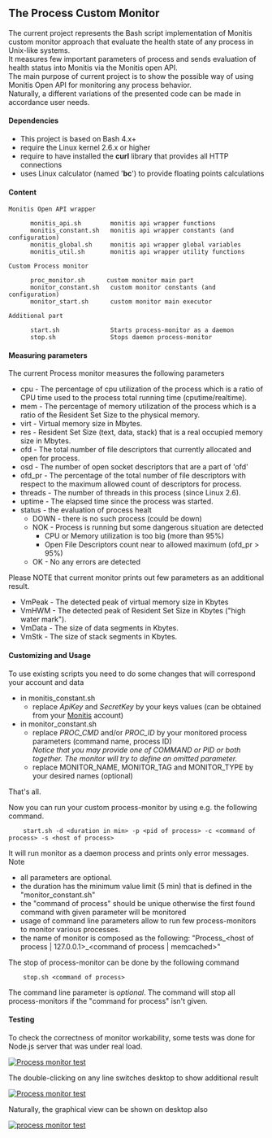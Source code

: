## The Process Custom Monitor ##

The current project represents the Bash script implementation of Monitis custom monitor approach that evaluate the health state of any process in Unix-like systems.  
It measures few important parameters of process and sends evaluation of health status into Monitis via the Monitis open API.  
The main purpose of current project is to show the possible way of using Monitis Open API for monitoring any process behavior.  
Naturally, a different variations of the presented code can be made in accordance user needs.  

#### Dependencies

  - This project is based on Bash 4.x+  
  - require the Linux kernel 2.6.x or higher  
  - require to have installed the __curl__ library that provides all HTTP connections  
  - uses Linux calculator (named '__bc__') to provide floating points calculations  

#### Content  

    Monitis Open API wrapper

          monitis_api.sh        monitis api wrapper functions  
          monitis_constant.sh   monitis api wrapper constants (and configuration)  
          monitis_global.sh     monitis api wrapper global variables  
          monitis_util.sh       monitis api wrapper utility functions  

    Custom Process monitor  

          proc_monitor.sh      custom monitor main part  
          monitor_constant.sh   custom monitor constants (and configuration)  
          monitor_start.sh      custom monitor main executor 
 
    Additional part  

          start.sh              Starts process-monitor as a daemon
          stop.sh               Stops daemon process-monitor

#### Measuring parameters

The current Process monitor measures the following parameters  

   - cpu - The percentage of cpu utilization of the process which is a ratio of CPU time used to the process total running time (cputime/realtime).
   - mem - The percentage of memory utilization of the process which is a ratio of the Resident Set Size to the physical memory.
   - virt - Virtual memory size in Mbytes.
   - res - Resident Set Size (text, data, stack) that is a real occupied memory size in Mbytes.
   - ofd - The total number of file descriptors that currently allocated and open for process.
   - osd - The number of open socket descriptors that are a part of 'ofd'
   - ofd_pr - The percentage of the total number of file descriptors with respect to the maximum allowed count of descriptors for process.
   - threads - The number of threads in this process (since Linux 2.6).
   - uptime - The elapsed time since the process was started.
   - status - the evaluation of process healt
      - DOWN - there is no such process (could be down)
      - NOK - Process is running but some dangerous situation are detected
         - CPU or Memory utilization is too big (more than 95%)
         - Open File Descriptors count near to allowed maximum (ofd_pr > 95%)
      - OK - No any errors are detected
 
Please NOTE that current monitor prints out few parameters as an additional result.  

  - VmPeak - The detected peak of virtual memory size in Kbytes
  - VmHWM - The detected peak of Resident Set Size in Kbytes ("high water mark").
  - VmData - The size of data segments in Kbytes.
  - VmStk - The size of stack segments in Kbytes.

#### Customizing and Usage 

To use existing scripts you need to do some changes that will correspond your account and data  

  - in monitis_constant.sh  
     - replace _ApiKey_ and _SecretKey_ by your keys values (can be obtained from your [Monitis](http://www.monitis.com) account)
  - in monitor_constant.sh   
     - replace *PROC_CMD* and/or *PROC_ID* by your monitored process parameters (command name, process ID)  
       _Notice that you may provide one of COMMAND or PID or both together. The monitor will try to define an omitted parameter._
     - replace MONITOR_NAME, MONITOR_TAG and MONITOR_TYPE by your desired names (optional)  

That's all.  

Now you can run your custom process-monitor by using e.g. the following command.  

        start.sh -d <duration in min> -p <pid of process> -c <command of process> -s <host of process>

It will run monitor as a daemon process and prints only error messages.  
Note
 
  - all parameters are optional. 
  - the duration has the minimum value limit (5 min) that is defined in the "monitor_constant.sh"
  - the "command of process" should be unique otherwise the first found command with given parameter will be monitored
  - usage of command line parameters allow to run few process-monitors to monitor various processes.
  - the name of monitor is composed as the following:  "Process\_\<host of process | 127.0.0.1\>\_\<command of process | memcached\>"
 
The stop of process-monitor can be done by the following command

        stop.sh <command of process>

The command line parameter is _optional_. The command will stop all process-monitors if the "command for process" isn't given.

#### Testing 

To check the correctness of monitor workability, some tests was done for Node.js server that was under real load.

<a href="http://i.imgur.com/7SpvX"><img src="http://i.imgur.com/7SpvX.png" title="Process monitor test" /></a>

The double-clicking on any line switches desktop to show additional result

<a href="http://i.imgur.com/WKsb9"><img src="http://i.imgur.com/WKsb9.png" title="Process monitor test" /></a>

Naturally, the graphical view can be shown on desktop also

<a href="http://i.imgur.com/6R5hi"><img src="http://i.imgur.com/6R5hi.png" title="process monitor test" /></a>



